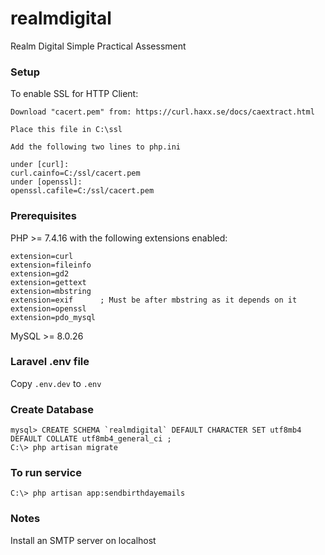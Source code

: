 # realmdigital
Realm Digital Simple Practical Assessment

### Setup
To enable SSL for HTTP Client:

```
Download "cacert.pem" from: https://curl.haxx.se/docs/caextract.html

Place this file in C:\ssl

Add the following two lines to php.ini

under [curl]:
curl.cainfo=C:/ssl/cacert.pem
under [openssl]:
openssl.cafile=C:/ssl/cacert.pem
```

### Prerequisites
PHP >= 7.4.16
with the following extensions enabled:
```
extension=curl
extension=fileinfo
extension=gd2
extension=gettext
extension=mbstring
extension=exif      ; Must be after mbstring as it depends on it
extension=openssl
extension=pdo_mysql
```

MySQL >= 8.0.26

### Laravel .env file
Copy ```.env.dev``` to ```.env```

### Create Database
```
mysql> CREATE SCHEMA `realmdigital` DEFAULT CHARACTER SET utf8mb4 DEFAULT COLLATE utf8mb4_general_ci ;
C:\> php artisan migrate
```

### To run service
```
C:\> php artisan app:sendbirthdayemails
```

### Notes
Install an SMTP server on localhost
